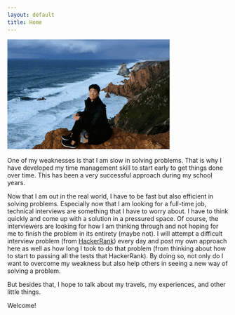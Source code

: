 ```yaml
---
layout: default
title: Home
---
```


<img src="/assets/main copy.gif">

One of my weaknesses is that I am slow in solving problems.
That is why I have developed my time management skill to start early to get things done over time.
This has been a very successful approach during my school years.

Now that I am out in the real world, I have to be fast but also efficient in solving problems.
Especially now that I am looking for a full-time job, technical interviews are something that I have to worry about.
I have to think quickly and come up with a solution in a pressured space.
Of course, the interviewers are looking for how I am thinking through and not hoping for me to finish the problem in its entirety (maybe not).
I will attempt a difficult interview problem (from [HackerRank](hackerrank.com)) every day and post my own approach here as well as how long I took to do that problem (from thinking about how to start to passing all the tests that HackerRank). By doing so, not only do I want to overcome my weakness but also help others in seeing a new way of solving a problem. 

But besides that, I hope to talk about my travels, my experiences, and other little things. 


Welcome! 


<!-- Projects posts coming soon.  -->